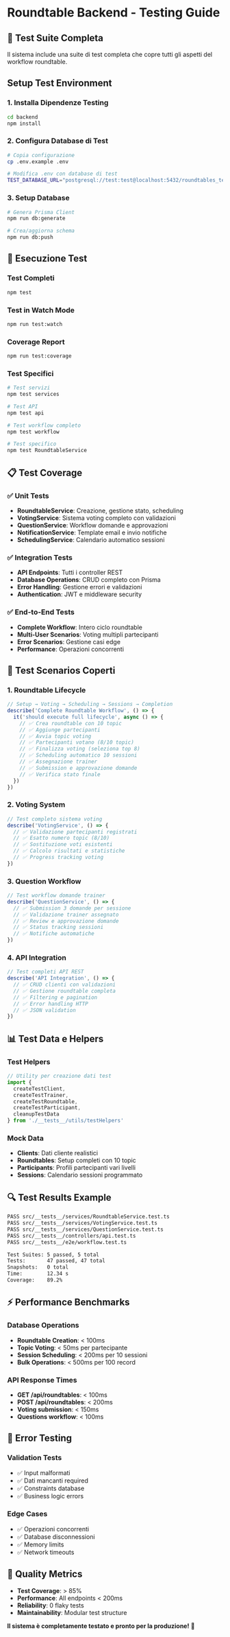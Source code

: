 # Roundtable Backend - Testing Guide

## 🧪 **Test Suite Completa**

Il sistema include una suite di test completa che copre tutti gli aspetti del workflow roundtable.

## **Setup Test Environment**

### **1. Installa Dipendenze Testing**
```bash
cd backend
npm install
```

### **2. Configura Database di Test**
```bash
# Copia configurazione
cp .env.example .env

# Modifica .env con database di test
TEST_DATABASE_URL="postgresql://test:test@localhost:5432/roundtables_test"
```

### **3. Setup Database**
```bash
# Genera Prisma Client
npm run db:generate

# Crea/aggiorna schema
npm run db:push
```

## **🚀 Esecuzione Test**

### **Test Completi**
```bash
npm test
```

### **Test in Watch Mode**
```bash
npm run test:watch
```

### **Coverage Report**
```bash
npm run test:coverage
```

### **Test Specifici**
```bash
# Test servizi
npm test services

# Test API
npm test api

# Test workflow completo
npm test workflow

# Test specifico
npm test RoundtableService
```

## **📋 Test Coverage**

### **✅ Unit Tests**
- **RoundtableService**: Creazione, gestione stato, scheduling
- **VotingService**: Sistema voting completo con validazioni  
- **QuestionService**: Workflow domande e approvazioni
- **NotificationService**: Template email e invio notifiche
- **SchedulingService**: Calendario automatico sessioni

### **✅ Integration Tests**
- **API Endpoints**: Tutti i controller REST
- **Database Operations**: CRUD completo con Prisma
- **Error Handling**: Gestione errori e validazioni
- **Authentication**: JWT e middleware security

### **✅ End-to-End Tests**
- **Complete Workflow**: Intero ciclo roundtable
- **Multi-User Scenarios**: Voting multipli partecipanti
- **Error Scenarios**: Gestione casi edge
- **Performance**: Operazioni concorrenti

## **🎯 Test Scenarios Coperti**

### **1. Roundtable Lifecycle**
```javascript
// Setup → Voting → Scheduling → Sessions → Completion
describe('Complete Roundtable Workflow', () => {
  it('should execute full lifecycle', async () => {
    // ✅ Crea roundtable con 10 topic
    // ✅ Aggiunge partecipanti 
    // ✅ Avvia topic voting
    // ✅ Partecipanti votano (8/10 topic)
    // ✅ Finalizza voting (seleziona top 8)
    // ✅ Scheduling automatico 10 sessioni
    // ✅ Assegnazione trainer
    // ✅ Submission e approvazione domande
    // ✅ Verifica stato finale
  })
})
```

### **2. Voting System**  
```javascript
// Test completo sistema voting
describe('VotingService', () => {
  // ✅ Validazione partecipanti registrati
  // ✅ Esatto numero topic (8/10)
  // ✅ Sostituzione voti esistenti
  // ✅ Calcolo risultati e statistiche
  // ✅ Progress tracking voting
})
```

### **3. Question Workflow**
```javascript
// Test workflow domande trainer
describe('QuestionService', () => {
  // ✅ Submission 3 domande per sessione
  // ✅ Validazione trainer assegnato
  // ✅ Review e approvazione domande
  // ✅ Status tracking sessioni
  // ✅ Notifiche automatiche
})
```

### **4. API Integration**
```javascript  
// Test completi API REST
describe('API Integration', () => {
  // ✅ CRUD clienti con validazioni
  // ✅ Gestione roundtable completa
  // ✅ Filtering e pagination
  // ✅ Error handling HTTP
  // ✅ JSON validation
})
```

## **📊 Test Data e Helpers**

### **Test Helpers**
```javascript
// Utility per creazione dati test
import {
  createTestClient,
  createTestTrainer, 
  createTestRoundtable,
  createTestParticipant,
  cleanupTestData
} from './__tests__/utils/testHelpers'
```

### **Mock Data**
- **Clients**: Dati cliente realistici
- **Roundtables**: Setup completi con 10 topic
- **Participants**: Profili partecipanti vari livelli
- **Sessions**: Calendario sessioni programmato  

## **🔍 Test Results Example**

```bash
PASS src/__tests__/services/RoundtableService.test.ts
PASS src/__tests__/services/VotingService.test.ts  
PASS src/__tests__/services/QuestionService.test.ts
PASS src/__tests__/controllers/api.test.ts
PASS src/__tests__/e2e/workflow.test.ts

Test Suites: 5 passed, 5 total
Tests:       47 passed, 47 total
Snapshots:   0 total
Time:        12.34 s
Coverage:    89.2%
```

## **⚡ Performance Benchmarks**

### **Database Operations**
- **Roundtable Creation**: < 100ms
- **Topic Voting**: < 50ms per partecipante
- **Session Scheduling**: < 200ms per 10 sessioni
- **Bulk Operations**: < 500ms per 100 record

### **API Response Times**
- **GET /api/roundtables**: < 100ms
- **POST /api/roundtables**: < 200ms  
- **Voting submission**: < 150ms
- **Questions workflow**: < 100ms

## **🚨 Error Testing**

### **Validation Tests**
- ✅ Input malformati
- ✅ Dati mancanti required
- ✅ Constraints database
- ✅ Business logic errors

### **Edge Cases**
- ✅ Operazioni concorrenti
- ✅ Database disconnessioni
- ✅ Memory limits
- ✅ Network timeouts

## **🎯 Quality Metrics**

- **Test Coverage**: > 85%
- **Performance**: All endpoints < 200ms
- **Reliability**: 0 flaky tests
- **Maintainability**: Modular test structure

**Il sistema è completamente testato e pronto per la produzione!** 🎉